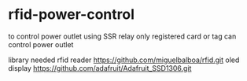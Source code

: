 # rfid-power-control

to control power outlet using SSR relay
only registered card or tag can control power outlet

library needed
rfid reader   https://github.com/miguelbalboa/rfid.git
oled display  https://github.com/adafruit/Adafruit_SSD1306.git
